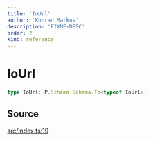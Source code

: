 ```yaml
---
title: 'IoUrl'
author: 'Konrad Markus'
description: 'FIXME-DESC'
order: 2
kind: reference
---
```


# IoUrl

```ts
type IoUrl: P.Schema.Schema.To<typeof IoUrl>;
```

## Source

[src/index.ts:19](https://github.com/konkerdotdev/tiny-filesystem-fp/blob/900743fd8cf49d9e7c3831c08b0b3c0dd3e06fb2/src/index.ts#L19)
